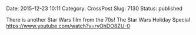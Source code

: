 Date: 2015-12-23 10:11
Category: CrossPost
Slug: 7130
Status: published

There is another Star Wars film from the 70s! The Star Wars Holiday
Special <https://www.youtube.com/watch?v=ryOhDO8ZU-0>

